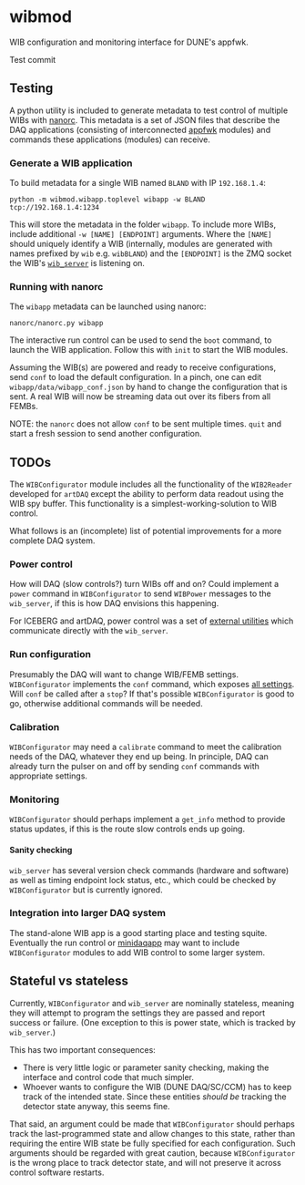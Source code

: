 # wibmod

WIB configuration and monitoring interface for DUNE's appfwk.

Test commit

## Testing

A python utility is included to generate metadata to test control of multiple 
WIBs with [nanorc](https://github.com/DUNE-DAQ/nanorc). This metadata is a set
of JSON files that describe the DAQ applications (consisting of interconnected
[appfwk](https://github.com/DUNE-DAQ/appfwk) modules) and commands these 
applications (modules) can receive.

### Generate a WIB application

To build metadata for a single WIB named `BLAND` with IP `192.168.1.4`:
```
python -m wibmod.wibapp.toplevel wibapp -w BLAND tcp://192.168.1.4:1234
```
This will store the metadata in the folder `wibapp`. To include more WIBs,
include additional `-w [NAME] [ENDPOINT]` arguments. Where the `[NAME]` should
uniquely identify a WIB (internally, modules are generated with names prefixed
by `wib` e.g. `wibBLAND`) and the `[ENDPOINT]` is the ZMQ socket the WIB's 
[`wib_server`](https://github.com/DUNE-DAQ/dune-wib-firmware/tree/master/sw) is 
listening on. 

### Running with nanorc

The `wibapp` metadata can be launched using nanorc:
```
nanorc/nanorc.py wibapp
```
The interactive run control can be used to send the `boot` command, to launch
the WIB application. Follow this with `init` to start the WIB modules. 

Assuming the WIB(s) are powered and ready to receive configurations, send `conf`
to load the default configuration. In a pinch, one can edit `wibapp/data/wibapp_conf.json`
by hand to change the configuration that is sent. A real WIB will now be 
streaming data out over its fibers from all FEMBs.

NOTE: the `nanorc` does not allow `conf` to be sent multiple times. `quit` and 
start a fresh session to send another configuration.

## TODOs

The `WIBConfigurator` module includes all the functionality of the `WIB2Reader`
developed for `artDAQ` except the ability to perform data readout using the WIB
spy buffer. This functionality is a simplest-working-solution to WIB control.

What follows is an (incomplete) list of potential improvements for a more
complete DAQ system.

### Power control

How will DAQ (slow controls?) turn WIBs off and on? Could implement a `power`
command in `WIBConfigurator` to send `WIBPower` messages to the `wib_server`, if
this is how DAQ envisions this happening.

For ICEBERG and artDAQ, power control was a set of 
[external utilities](https://github.com/DUNE-DAQ/dune-wib-firmware/tree/master/sw)
which communicate directly with the `wib_server`.

### Run configuration

Presumably the DAQ will want to change WIB/FEMB settings. `WIBConfigurator` 
implements the `conf` command, which exposes 
[all settings](schema/wibmod/wibconfigurator.jsonnet). 
Will `conf` be called after a `stop`? If that's possible `WIBConfigurator` is 
good to go, otherwise additional commands will be needed.

### Calibration

`WIBConfigurator` may need a `calibrate` command to meet the calibration needs 
of the DAQ, whatever they end up being. In principle, DAQ can already turn the 
pulser on and off by sending `conf` commands with appropriate settings.

### Monitoring

`WIBConfigurator` should perhaps implement a `get_info` method to provide status
updates, if this is the route slow controls ends up going.

#### Sanity checking

`wib_server` has several version check commands (hardware and software) as well
as timing endpoint lock status, etc., which could be checked by `WIBConfigurator`
but is currently ignored. 

### Integration into larger DAQ system

The stand-alone WIB app is a good starting place and testing squite. Eventually
the run control or [minidaqapp](https://github.com/DUNE-DAQ/minidaqapp) may 
want to include `WIBConfigurator` modules to add WIB control to some larger 
system. 

## Stateful vs stateless

Currently, `WIBConfigurator` and `wib_server` are nominally stateless, meaning
they will attempt to program the settings they are passed and report success or
failure. (One exception to this is power state, which is tracked by `wib_server`.)

This has two important consequences:
* There is very little logic or parameter sanity checking, making the interface 
  and control code that much simpler.
* Whoever wants to configure the WIB (DUNE DAQ/SC/CCM) has to keep track of the
  intended state. Since these entities _should be_ tracking the detector state
  anyway, this seems fine.
  
That said, an argument could be made that `WIBConfigurator` should perhaps track
the last-programmed state and allow changes to this state, rather than requiring 
the entire WIB state be fully specified for each configuration. Such arguments
should be regarded with great caution, because `WIBConfigurator` is the wrong
place to track detector state, and will not preserve it across control software
restarts.
